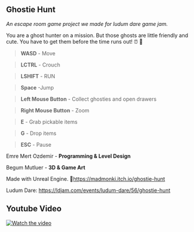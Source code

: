 ## Ghostie Hunt

*An escape room game project we made for ludum dare game jam.*

You are a ghost hunter on a mission. But those ghosts are little friendly and cute. You have to get them before the time runs out! :alarm_clock: :ghost: 

> **WASD** - Move

> **LCTRL** - Crouch

> **LSHIFT** - RUN

> **Space** -Jump

> **Left Mouse Button** - Collect ghosties and open drawers

> **Right Mouse Button** - Zoom

> **E** - Grab pickable items

> **G** - Drop items

> **ESC** - Pause


Emre Mert Ozdemir - **Programming & Level Design**

Begum Mutluer - **3D & Game Art**

Made with Unreal Engine. :tada:https://madmonki.itch.io/ghostie-hunt

Ludum Dare: https://ldjam.com/events/ludum-dare/56/ghostie-hunt

## Youtube Video
[![Watch the video](https://img.youtube.com/vi/JdywWfidSYo/maxresdefault.jpg)](https://youtu.be/JdywWfidSYo)
